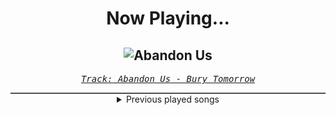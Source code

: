 <div align="center"> 
<h1>Now Playing...</h1>

![Abandon Us](https://i.scdn.co/image/ab67616d00001e02d09c931792e30bd2941246ce)
--
_<samp><a href="https://open.spotify.com/track/1be1JhmFD3qFqQ4BrDzcK6">Track: Abandon Us - Bury Tomorrow</a></samp>_

<div style="border: 1px #4B5054 solid"></div>
<details>
  <summary>
    Previous played songs
  </summary>
  <table>
    <thead>
      <tr>
        <th>
          Artist
        </th>
        <th>
          Song
        </th>
        <th>
          Link
        </th>
      </tr>
    </thead>
    <tbody>
      <tr><td>Bury Tomorrow</td><td>Abandon Us</td><td><a href="https://open.spotify.com/track/1be1JhmFD3qFqQ4BrDzcK6">https://open.spotify.com/track/1be1JhmFD3qFqQ4BrDzcK6</a></td></tr><tr><td>Rising Insane</td><td>Maniac</td><td><a href="https://open.spotify.com/track/1Ec2WXgr9fYRfejT6StOeS">https://open.spotify.com/track/1Ec2WXgr9fYRfejT6StOeS</a></td></tr><tr><td>We Came As Romans</td><td>Darkbloom</td><td><a href="https://open.spotify.com/track/5eqB8FjyujwxBGfdibWEuL">https://open.spotify.com/track/5eqB8FjyujwxBGfdibWEuL</a></td></tr><tr><td>Caliban</td><td>Dystopia (feat. Christoph Wieczorek of Annisokay)</td><td><a href="https://open.spotify.com/track/0Jp9QFyBjNaqP5e4WjR0BG">https://open.spotify.com/track/0Jp9QFyBjNaqP5e4WjR0BG</a></td></tr><tr><td>Oceans</td><td>Icarus</td><td><a href="https://open.spotify.com/track/3ZiIVCIyIxXpIoOOU9flsQ">https://open.spotify.com/track/3ZiIVCIyIxXpIoOOU9flsQ</a></td></tr><tr><td>Divide Music</td><td>POWER</td><td><a href="https://open.spotify.com/track/09KdkyHjmAnmCP3KM04Oyw">https://open.spotify.com/track/09KdkyHjmAnmCP3KM04Oyw</a></td></tr><tr><td>Fabvl</td><td>Breaking Me Down</td><td><a href="https://open.spotify.com/track/6Bj1KA59Msk2VtYJnRunMl">https://open.spotify.com/track/6Bj1KA59Msk2VtYJnRunMl</a></td></tr><tr><td>Fabvl</td><td>I Promise (Inspired by "Jujutsu Kaisen")</td><td><a href="https://open.spotify.com/track/4WaL2ReCizbu30qwZc8qsM">https://open.spotify.com/track/4WaL2ReCizbu30qwZc8qsM</a></td></tr><tr><td>Rustage</td><td>Goodbye (Yuta Rap)</td><td><a href="https://open.spotify.com/track/72AlDuv7nkBb9DvWPNgIw1">https://open.spotify.com/track/72AlDuv7nkBb9DvWPNgIw1</a></td></tr><tr><td>VideoGameRapBattles</td><td>Pokemon Professor Cypher</td><td><a href="https://open.spotify.com/track/1rnCqajeCvN98xgWDvxu2x">https://open.spotify.com/track/1rnCqajeCvN98xgWDvxu2x</a></td></tr><tr><td>HalaCG</td><td>Final Boss</td><td><a href="https://open.spotify.com/track/1IBkLQSEzY3lLcCsNFklyf">https://open.spotify.com/track/1IBkLQSEzY3lLcCsNFklyf</a></td></tr><tr><td>HalaCG</td><td>1v1 Me</td><td><a href="https://open.spotify.com/track/49OdAc0YLtzlcfve9PLYCY">https://open.spotify.com/track/49OdAc0YLtzlcfve9PLYCY</a></td></tr><tr><td>AmaLee</td><td>MWTWB</td><td><a href="https://open.spotify.com/track/2GWqNLMz3imh4uP8cjbHps">https://open.spotify.com/track/2GWqNLMz3imh4uP8cjbHps</a></td></tr><tr><td>Fabvl</td><td>Let It All Burn</td><td><a href="https://open.spotify.com/track/0H5sh6u7xJTAYSHSnh2S8i">https://open.spotify.com/track/0H5sh6u7xJTAYSHSnh2S8i</a></td></tr><tr><td>VideoGameRapBattles</td><td>Pokemon Trainer Cypher</td><td><a href="https://open.spotify.com/track/5iPpuKgHXh2oAX1s4A3JiZ">https://open.spotify.com/track/5iPpuKgHXh2oAX1s4A3JiZ</a></td></tr><tr><td>Disturbed</td><td>You're Mine</td><td><a href="https://open.spotify.com/track/4y7rZ7vzfEqsgd591u8qXm">https://open.spotify.com/track/4y7rZ7vzfEqsgd591u8qXm</a></td></tr><tr><td>Disturbed</td><td>Remember</td><td><a href="https://open.spotify.com/track/3i8TstjJck3vHAohHEfgCh">https://open.spotify.com/track/3i8TstjJck3vHAohHEfgCh</a></td></tr><tr><td>Disturbed</td><td>The Night</td><td><a href="https://open.spotify.com/track/4pADXqX5x76fDS8RmyvgwO">https://open.spotify.com/track/4pADXqX5x76fDS8RmyvgwO</a></td></tr><tr><td>Disturbed</td><td>Divisive</td><td><a href="https://open.spotify.com/track/56FwTQ5GaxiatMwdFg1II4">https://open.spotify.com/track/56FwTQ5GaxiatMwdFg1II4</a></td></tr><tr><td>Motionless In White</td><td>Scoring The End Of The World (feat. Mick Gordon)</td><td><a href="https://open.spotify.com/track/0Tkgl0sQyr6QO0IGmS8aa5">https://open.spotify.com/track/0Tkgl0sQyr6QO0IGmS8aa5</a></td></tr>
    </tbody>
  </table>
</details>

</div>
